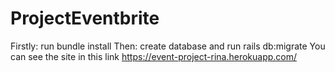 # ProjectEventbrite

Firstly: run bundle install
Then: create database and run rails db:migrate
You can see the site in this link https://event-project-rina.herokuapp.com/
